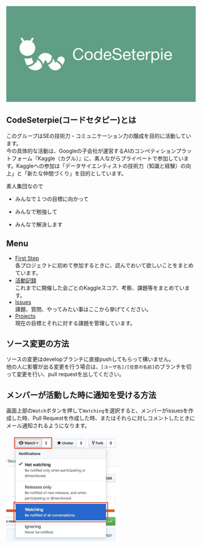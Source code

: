 <img src="https://github.com/CodeSeterpie/CodeSeterpie/blob/develop/images/SocialPreview/SocialPreview.jpeg">

## CodeSeterpie(コードセタピー)とは
このグループはSEの技術力・コミュニケーション力の醸成を目的に活動しています。  
今の具体的な活動は、Googleの子会社が運営するAIのコンペティションプラットフォーム『Kaggle（カグル）』に、素人ながらプライベートで参加しています。Kaggleへの参加は「データサイエンティストの技術力（知識と経験）の向上」と「新たな仲間づくり」を目的としています。

素人集団なので

* みんなで１つの目標に向かって

* みんなで勉強して

* みんなで解決します

## Menu
* [First Step](https://github.com/CodeSeterpie/CodeSeterpie/wiki/First-Step)  
  各プロジェクトに初めて参加するときに、読んでおいて欲しいことをまとめています。
* [活動記録](https://github.com/CodeSeterpie/CodeSeterpie/wiki)  
  これまでに開催した会ごとのKaggleスコア、考察、課題等をまとめています。
* [Issues](https://github.com/CodeSeterpie/CodeSeterpie/issues)  
  課題、質問、やってみたい事はここから挙げてください。
* [Projects](https://github.com/CodeSeterpie/CodeSeterpie/projects)  
  現在の目標とそれに対する課題を管理しています。

## ソース変更の方法
ソースの変更はdevelopブランチに直接pushしてもらって構いません。  
他の人に影響が出る変更を行う場合は、`[ユーザ名]/[任意の名前]`のブランチを切って変更を行い、pull requestを出してください。

## メンバーが活動した時に通知を受ける方法
画面上部の`Watch`ボタンを押して`Watching`を選択すると、メンバーがissuesを作成した時、Pull Requestを作成した時、またはそれらに対しコメントしたときにメール通知されるようになります。

<img src="https://github.com/CodeSeterpie/CodeSeterpie/blob/develop/images/github/watching.jpg" width="300">
